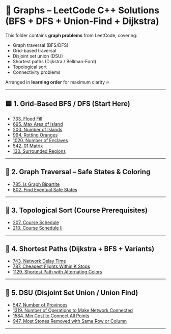 # 📁 Graphs – LeetCode C++ Solutions (BFS + DFS + Union-Find + Dijkstra)

This folder contains **graph problems** from LeetCode, covering:
- Graph traversal (BFS/DFS)
- Grid-based traversal
- Disjoint set union (DSU)
- Shortest paths (Dijkstra / Bellman-Ford)
- Topological sort
- Connectivity problems

Arranged in **learning order** for maximum clarity 🔥

---

## 🟦 1. Grid-Based BFS / DFS (Start Here)

- [733. Flood Fill](flood_fill.cpp)
- [695. Max Area of Island](max_area_island.cpp)
- [200. Number of Islands](no_of_islands.cpp)
- [994. Rotting Oranges](rotting_oranges.cpp)
- [1020. Number of Enclaves](number_of_enclaves.cpp)
- [542. 01 Matrix](01_Matrix.cpp)
- [130. Surrounded Regions](130.Surrounded_Regions.cpp)

---

## 🔁 2. Graph Traversal – Safe States & Coloring

- [785. Is Graph Bipartite](Is_Graph_Bipartite.cpp)
- [802. Find Eventual Safe States](802.Find_Eventual_Safe_States.cpp)

---

## 📶 3. Topological Sort (Course Prerequisites)

- [207. Course Schedule](course_schedule.cpp)
- [210. Course Schedule II](course_schedule_2.cpp)

---

## 🚦 4. Shortest Paths (Dijkstra + BFS + Variants)

- [743. Network Delay Time](743.Network_Delay_Time.cpp)
- [787. Cheapest Flights Within K Stops](787.Cheapest_Flights_Within_K_Stops.cpp)
- [1129. Shortest Path with Alternating Colors](Shortest_Path_with_Alternating_Colors.cpp)

---

## 🧬 5. DSU (Disjoint Set Union / Union Find)

- [547. Number of Provinces](547.Number_of_Provinces.cpp)
- [1319. Number of Operations to Make Network Connected](1319.Number_of_Operations_to_Make_Network_Connected.cpp)
- [1584. Min Cost to Connect All Points](1584.Min_Cost_to_Connect_All_Points.cpp)
- [947. Most Stones Removed with Same Row or Column](947.Most_Stones_Removed_with_Same_Row_or_Column.cpp)

---
